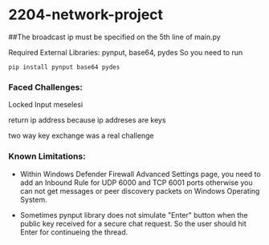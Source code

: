 # 2204-network-project

##The broadcast ip must be specified on the 5th line of main.py

Required External Libraries: pynput, base64, pydes
So you need to run
```shell
pip install pynput base64 pydes
```
### Faced Challenges:

Locked Input meselesi

return ip address because ip addreses are keys

two way key exchange was a real challenge

### Known Limitations:

* Within Windows Defender Firewall Advanced Settings page, you need to add an Inbound Rule for UDP 6000 and TCP 6001 ports otherwise you can not get messages or peer discovery packets on Windows Operating System.

* Sometimes pynput library does not simulate "Enter" button when the public key received for a secure chat request. So the user should hit Enter for continueing the thread.